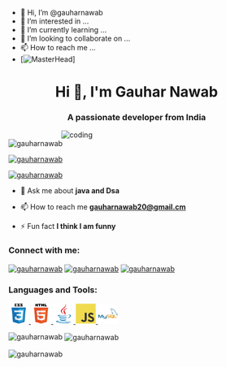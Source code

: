 - 👋 Hi, I’m @gauharnawab
- 👀 I’m interested in ...
- 🌱 I’m currently learning ...
- 💞️ I’m looking to collaborate on ...
- 📫 How to reach me ...
- [![MasterHead](https://mir-s3-cdn-cf.behance.net/project_modules/max_1200/54b6c068097599.5b50bca476b9b.gif)]
<h1 align="center">Hi 👋, I'm Gauhar Nawab</h1>
<h3 align="center">A passionate developer from India</h3>
<img align = "right" width = "400" src="https://camo.githubusercontent.com/cae12fddd9d6982901d82580bdf321d81fb299141098ca1c2d4891870827bf17/68747470733a2f2f6d69726f2e6d656469756d2e636f6d2f6d61782f313336302f302a37513379765349765f7430696f4a2d5a2e676966" alt="coding" srcset="">

<p align="left"> <img src="https://komarev.com/ghpvc/?username=gauharnawab&label=Profile%20views&color=0e75b6&style=flat" alt="gauharnawab" /> </p>

<p align="left"> <a href="https://github.com/ryo-ma/github-profile-trophy"><img src="https://github-profile-trophy.vercel.app/?username=gauharnawab" alt="gauharnawab" /></a> </p>

<p align="left"> <a href="https://twitter.com/gauharnawab" target="blank"><img src="https://img.shields.io/twitter/follow/gauharnawab?logo=twitter&style=for-the-badge" alt="gauharnawab" /></a> </p>

- 💬 Ask me about **java and Dsa**

- 📫 How to reach me **gauharnawab20@gmail.cm**

- ⚡ Fun fact **I think I am funny**

<h3 align="left">Connect with me:</h3>
<p align="left">
<a href="https://twitter.com/gauharnawab" target="blank"><img align="center" src="https://raw.githubusercontent.com/rahuldkjain/github-profile-readme-generator/master/src/images/icons/Social/twitter.svg" alt="gauharnawab" height="30" width="40" /></a>
<a href="https://fb.com/gauharnawab" target="blank"><img align="center" src="https://raw.githubusercontent.com/rahuldkjain/github-profile-readme-generator/master/src/images/icons/Social/facebook.svg" alt="gauharnawab" height="30" width="40" /></a>
<a href="https://instagram.com/gauharnawab" target="blank"><img align="center" src="https://raw.githubusercontent.com/rahuldkjain/github-profile-readme-generator/master/src/images/icons/Social/instagram.svg" alt="gauharnawab" height="30" width="40" /></a>
</p>

<h3 align="left">Languages and Tools:</h3>
<p align="left"> <a href="https://www.w3schools.com/css/" target="_blank" rel="noreferrer"> <img src="https://raw.githubusercontent.com/devicons/devicon/master/icons/css3/css3-original-wordmark.svg" alt="css3" width="40" height="40"/> </a> <a href="https://www.w3.org/html/" target="_blank" rel="noreferrer"> <img src="https://raw.githubusercontent.com/devicons/devicon/master/icons/html5/html5-original-wordmark.svg" alt="html5" width="40" height="40"/> </a> <a href="https://www.java.com" target="_blank" rel="noreferrer"> <img src="https://raw.githubusercontent.com/devicons/devicon/master/icons/java/java-original.svg" alt="java" width="40" height="40"/> </a> <a href="https://developer.mozilla.org/en-US/docs/Web/JavaScript" target="_blank" rel="noreferrer"> <img src="https://raw.githubusercontent.com/devicons/devicon/master/icons/javascript/javascript-original.svg" alt="javascript" width="40" height="40"/> </a> <a href="https://www.mysql.com/" target="_blank" rel="noreferrer"> <img src="https://raw.githubusercontent.com/devicons/devicon/master/icons/mysql/mysql-original-wordmark.svg" alt="mysql" width="40" height="40"/> </a> </p>

<p><img align="left" src="https://github-readme-stats.vercel.app/api/top-langs?username=gauharnawab&show_icons=true&locale=en&layout=compact" alt="gauharnawab" /></p>

<p>&nbsp;<img align="center" src="https://github-readme-stats.vercel.app/api?username=gauharnawab&show_icons=true&locale=en" alt="gauharnawab" /></p>

<p><img align="center" src="https://github-readme-streak-stats.herokuapp.com/?user=gauharnawab&" alt="gauharnawab" /></p>


<!---
gauharnawab/gauharnawab is a ✨ special ✨ repository because its `README.md` (this file) appears on your GitHub profile.
You can click the Preview link to take a look at your changes.
--->

